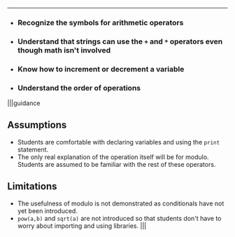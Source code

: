 ----------

* ### Recognize the symbols for arithmetic operators
* ### Understand that strings can use the `+` and `*` operators even though math isn't involved
* ### Know how to increment or decrement a variable
* ### Understand the order of operations

|||guidance
## Assumptions
* Students are comfortable with declaring variables and using the `print` statement.
* The only real explanation of the operation itself will be for modulo. Students are assumed to be familiar with the rest of these operators.

## Limitations
* The usefulness of modulo is not demonstrated as conditionals have not yet been introduced.
* `pow(a,b)` and `sqrt(a)` are not introduced so that students don't have to worry about importing and using libraries.
|||